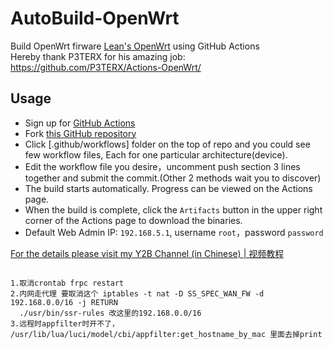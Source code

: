 # AutoBuild-OpenWrt

Build OpenWrt firware [Lean's OpenWrt](https://github.com/coolsnowwolf/lede) using GitHub Actions  
Hereby thank P3TERX for his amazing job: https://github.com/P3TERX/Actions-OpenWrt/

## Usage

- Sign up for [GitHub Actions](https://github.com/features/actions/signup)
- Fork [this GitHub repository](https://github.com/esirplayground/AutoBuild-OpenWrt)
- Click [.github/workflows] folder on the top of repo and you could see few workflow files, Each for one particular architecture(device).
- Edit the workflow file you desire，uncomment push section 3 lines together and submit the commit.(Other 2 methods wait you to discover)
- The build starts automatically. Progress can be viewed on the Actions page.
- When the build is complete, click the `Artifacts` button in the upper right corner of the Actions page to download the binaries.
- Default Web Admin IP: `192.168.5.1`, username `root`，password `password`

[For the details please visit my Y2B Channel (in Chinese) | 视频教程](https://www.youtube.com/c/esirplayground)

```

1.取消crontab frpc restart
2.内网走代理 要取消这个 iptables -t nat -D SS_SPEC_WAN_FW -d 192.168.0.0/16 -j RETURN
  ./usr/bin/ssr-rules 改这里的192.168.0.0/16
3.远程时appfilter时开不了， /usr/lib/lua/luci/model/cbi/appfilter:get_hostname_by_mac 里面去掉print
```
